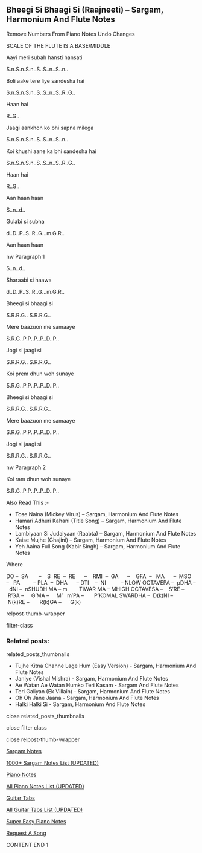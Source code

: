
## Bheegi Si Bhaagi Si (Raajneeti) – Sargam, Harmonium And Flute Notes

Remove Numbers From Piano Notes
Undo Changes

SCALE OF THE FLUTE IS A BASE/MIDDLE

Aayi meri subah hansti hansati

S.n.S.n.S.n..S..S..n..S..n..

Boli aake tere liye sandesha hai

S.n.S.n.S.n..S..S..n..S..R..G..

Haan hai

R..G..

Jaagi aankhon ko bhi sapna milega

S.n.S.n.S.n..S..S..n..S..n..

Koi khushi aane ka bhi sandesha hai

S.n.S.n.S.n..S..S..n..S..R..G..

Haan hai

R..G..

Aan haan haan

S..n..d..

Gulabi si subha

d..D..P..S..R..G…m.G.R..

Aan haan haan

nw Paragraph 1

S..n..d..

Sharaabi si haawa

d..D..P..S..R..G…m.G.R..

Bheegi si bhaagi si

S.R.R.G.. S.R.R.G..

Mere baazuon me samaaye

S.R.G..P.P..P..P..D..P..

Jogi si jaagi si

S.R.R.G.. S.R.R.G..

Koi prem dhun woh sunaye

S.R.G..P.P..P..P..D..P..

Bheegi si bhaagi si

S.R.R.G.. S.R.R.G..

Mere baazuon me samaaye

S.R.G..P.P..P..P..D..P..

Jogi si jaagi si

S.R.R.G.. S.R.R.G..

nw Paragraph 2

Koi ram dhun woh sunaye

S.R.G..P.P..P..P..D..P..

Also Read This :-

* Tose Naina (Mickey Virus) – Sargam, Harmonium And Flute Notes
* Hamari Adhuri Kahani (Title Song) – Sargam, Harmonium And Flute Notes
* Lambiyaan Si Judaiyaan (Raabta) – Sargam, Harmonium And Flute Notes
* Kaise Mujhe (Ghajini) – Sargam, Harmonium And Flute Notes
* Yeh Aaina Full Song (Kabir Singh) – Sargam, Harmonium And Flute Notes

Where

DO –  SA       –    S  RE  –  RE      –    RMI  –  GA      –    GFA  –   MA      –  MSO  –   PA         – PLA  –  DHA      – DTI    –  NI          – NLOW OCTAVEPA –  pDHA –  dNI –  nSHUDH MA – m        TIWAR MA – MHIGH OCTAVESA –    S’RE –     R’GA –     G’MA –     M’   m’PA –       P’KOMAL SWARDHA –  D(k)NI –       N(k)RE –       R(k)GA –      G(k)

relpost-thumb-wrapper

filter-class

### Related posts:

related_posts_thumbnails

* Tujhe Kitna Chahne Lage Hum (Easy Version) - Sargam, Harmonium And Flute Notes
* Janiye (Vishal Mishra) - Sargam, Harmonium And Flute Notes
* Ae Watan Ae Watan Humko Teri Kasam - Sargam And Flute Notes
* Teri Galiyan (Ek Villain) - Sargam, Harmonium And Flute Notes
* Oh Oh Jane Jaana - Sargam, Harmonium And Flute Notes
* Halki Halki Si - Sargam, Harmonium And Flute Notes

close related_posts_thumbnails

close filter class

close relpost-thumb-wrapper

[Sargam Notes](https://www.notationsworld.com/sargam-notes.html)

[1000+ Sargam Notes List (UPDATED)](https://www.notationsworld.com/all-songs-list-sargam-notes.html)

[Piano Notes](https://www.notationsworld.com/piano-notes.html)

[All Piano Notes List (UPDATED)](https://www.notationsworld.com/all-songs-list-piano-notes.html)

[Guitar Tabs](https://www.notationsworld.com/guitar-tabs.html)

[All Guitar Tabs List (UPDATED)](https://www.notationsworld.com/all-songs-list-guitar-tabs.html)

[Super Easy Piano Notes](https://studywall.in/)

[Request A Song](https://www.notationsworld.com/request-a-song.html)

CONTENT END 1

